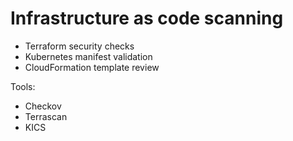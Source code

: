# Infrastructure as code scanning

* Terraform security checks
* Kubernetes manifest validation
* CloudFormation template review

Tools:

* Checkov
* Terrascan
* KICS